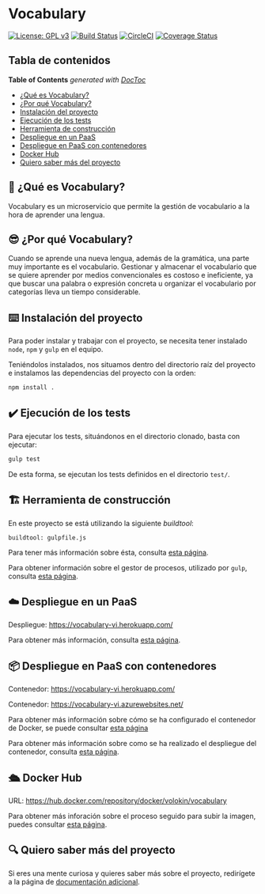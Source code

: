 # Vocabulary

[![License: GPL v3](https://img.shields.io/badge/License-GPLv3-blue.svg)](https://www.gnu.org/licenses/gpl-3.0)
[![Build Status](https://travis-ci.org/Vol0kin/Vocabulary.svg?branch=master)](https://travis-ci.org/Vol0kin/Vocabulary)
[![CircleCI](https://circleci.com/gh/Vol0kin/Vocabulary.svg?style=svg)](https://circleci.com/gh/Vol0kin/Vocabulary)
[![Coverage Status](https://coveralls.io/repos/github/Vol0kin/Vocabulary/badge.svg?branch=master)](https://coveralls.io/github/Vol0kin/Vocabulary?branch=master)

## Tabla de contenidos

<!-- START doctoc generated TOC please keep comment here to allow auto update -->
<!-- DON'T EDIT THIS SECTION, INSTEAD RE-RUN doctoc TO UPDATE -->
**Table of Contents**  *generated with [DocToc](https://github.com/thlorenz/doctoc)*

- [¿Qué es Vocabulary?](#thinking-%C2%BFqu%C3%A9-es-vocabulary)
- [¿Por qué Vocabulary?](#sunglasses-%C2%BFpor-qu%C3%A9-vocabulary)
- [Instalación del proyecto](#keyboard-instalaci%C3%B3n-del-proyecto)
- [Ejecución de los tests](#heavy_check_mark-ejecuci%C3%B3n-de-los-tests)
- [Herramienta de construcción](#building_construction-herramienta-de-construcci%C3%B3n)
- [Despliegue en un PaaS](#cloud-despliegue-en-un-paas)
- [Despliegue en PaaS con contenedores](#package-despliegue-en-paas-con-contenedores)
- [Docker Hub](#passenger_ship-docker-hub)
- [Quiero saber más del proyecto](#mag-quiero-saber-m%C3%A1s-del-proyecto)

<!-- END doctoc generated TOC please keep comment here to allow auto update -->

## :thinking: ¿Qué es Vocabulary?

Vocabulary es un microservicio que permite la gestión de vocabulario
a la hora de aprender una lengua.

## :sunglasses: ¿Por qué Vocabulary?

Cuando se aprende una nueva lengua, además de la gramática, una parte muy importante
es el vocabulario. Gestionar y almacenar el vocabulario que se quiere aprender por medios
convencionales es costoso e ineficiente, ya que buscar una palabra o expresión concreta u
organizar el vocabulario por categorías lleva un tiempo considerable.

## :keyboard: Instalación del proyecto

Para poder instalar y trabajar con el proyecto, se necesita tener instalado `node`, `npm` y `gulp`
en el equipo.

Teniéndolos instalados, nos situamos dentro del directorio raíz del proyecto e instalamos las dependencias
del proyecto con la orden:

```bash
npm install .
```

## :heavy_check_mark: Ejecución de los tests

Para ejecutar los tests, situándonos en el directorio clonado, basta con ejecutar:

```bash
gulp test
```

De esta forma, se ejecutan los tests definidos en el directorio `test/`.

## :building_construction: Herramienta de construcción

En este proyecto se está utilizando la siguiente _buildtool_:

```
buildtool: gulpfile.js
```

Para tener más información sobre ésta, consulta
[esta página](https://vol0kin.github.io/Vocabulary/buildtool).

Para obtener información sobre el gestor de procesos, utilizado
por `gulp`, consulta [esta página](https://vol0kin.github.io/Vocabulary/pm2-gestor-procesos).

## :cloud: Despliegue en un PaaS

Despliegue: https://vocabulary-vi.herokuapp.com/

Para obtener más información, consulta [esta página](https://vol0kin.github.io/Vocabulary/despliegue).

## :package: Despliegue en PaaS con contenedores

Contenedor: https://vocabulary-vi.herokuapp.com/

Contenedor: https://vocabulary-vi.azurewebsites.net/

Para obtener más información sobre cómo se ha configurado el contenedor
de Docker, se puede consultar [esta página](https://vol0kin.github.io/Vocabulary/docker)

Para obtener más información sobre como se ha realizado el despliegue
del contenedor, consulta [esta página](https://vol0kin.github.io/Vocabulary/docker-paas).

## :passenger_ship: Docker Hub

URL: https://hub.docker.com/repository/docker/volokin/vocabulary

Para obtener más inforación sobre el proceso seguido para subir la imagen,
puedes consultar [esta página](https://vol0kin.github.io/Vocabulary/dockerhub).

## :mag: Quiero saber más del proyecto

Si eres una mente curiosa y quieres saber más sobre el proyecto,
redirígete a la página de [documentación adicional](https://vol0kin.github.io/Vocabulary/).
